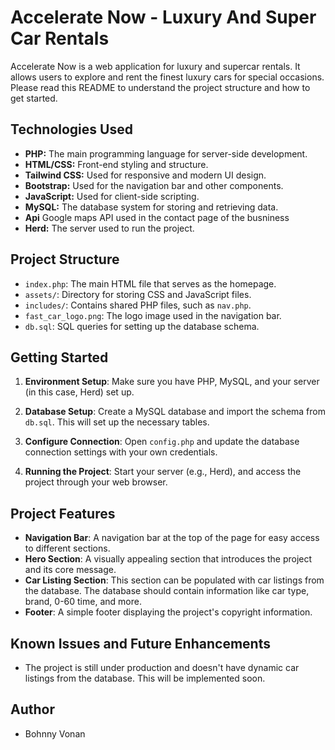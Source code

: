 # Accelerate Now - Luxury And Super Car Rentals

Accelerate Now is a web application for luxury and supercar rentals. It allows users to explore and rent the finest luxury cars for special occasions. Please read this README to understand the project structure and how to get started.

## Technologies Used

- **PHP:** The main programming language for server-side development.
- **HTML/CSS:** Front-end styling and structure.
- **Tailwind CSS:** Used for responsive and modern UI design.
- **Bootstrap:** Used for the navigation bar and other components.
- **JavaScript:** Used for client-side scripting.
- **MySQL:** The database system for storing and retrieving data.
- **Api** Google maps API used in the contact page of the busniness
- **Herd:** The server used to run the project.

## Project Structure

- `index.php`: The main HTML file that serves as the homepage.
- `assets/`: Directory for storing CSS and JavaScript files.
- `includes/`: Contains shared PHP files, such as `nav.php`.
- `fast_car_logo.png`: The logo image used in the navigation bar.
- `db.sql`: SQL queries for setting up the database schema.

## Getting Started

1. **Environment Setup**: Make sure you have PHP, MySQL, and your server (in this case, Herd) set up.

2. **Database Setup**: Create a MySQL database and import the schema from `db.sql`. This will set up the necessary tables.

3. **Configure Connection**: Open `config.php` and update the database connection settings with your own credentials.

4. **Running the Project**: Start your server (e.g., Herd), and access the project through your web browser.

## Project Features

- **Navigation Bar**: A navigation bar at the top of the page for easy access to different sections.
- **Hero Section**: A visually appealing section that introduces the project and its core message.
- **Car Listing Section**: This section can be populated with car listings from the database. The database should contain information like car type, brand, 0-60 time, and more.
- **Footer**: A simple footer displaying the project's copyright information.

## Known Issues and Future Enhancements

- The project is still under production and doesn't have dynamic car listings from the database. This will be implemented soon.

## Author

- Bohnny Vonan
